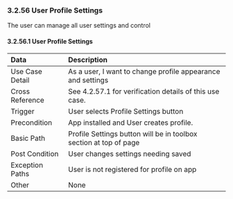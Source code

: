 ### 3.2.56 User Profile Settings

The user can manage all user settings and control

#### 3.2.56.1 User Profile Settings

| Data          | Description |
|:--------------| :--------------|
|Use Case Detail| As a user, I want to change profile appearance and settings|
|Cross Reference | See 4.2.57.1 for verification details of this use case.|
|Trigger        | User selects Profile Settings button|
|Precondition   | App installed and User creates profile.|
|Basic Path     | Profile Settings button will be in toolbox section at top of page|
|Post Condition | User changes settings needing saved|
|Exception Paths| User is not registered for profile on app|
|Other          | None|
